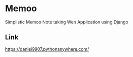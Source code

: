 # Memoo
Simplistic Memoo Note taking Wen Application using Django

## Link
https://daniel9907.pythonanywhere.com/


